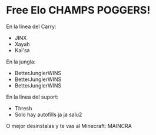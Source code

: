 # Free Elo CHAMPS POGGERS!

En la linea del Carry:

  - JINX
  - Xayah
  - Kai'sa

En la jungla:

  - BetterJunglerWINS
  - BetterJunglerWINS
  - BetterJunglerWINS
  
En la linea del suport:

  - Thresh
  - Solo hay autofills ja ja salu2

O mejor desinstalas y te vas al Minecraft:
    MAINCRA
  